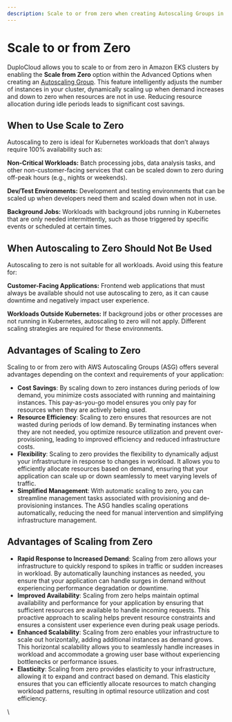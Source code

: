 ```yaml
---
description: Scale to or from zero when creating Autoscaling Groups in DuploCloud
---
```


# Scale to or from Zero

DuploCloud allows you to scale to or from zero in Amazon EKS clusters by enabling the **Scale from Zero** option within the Advanced Options when creating an [Autoscaling Group](./). This feature intelligently adjusts the number of instances in your cluster, dynamically scaling up when demand increases and down to zero when resources are not in use. Reducing resource allocation during idle periods leads to significant cost savings.

## When to Use Scale to Zero

Autoscaling to zero is ideal for Kubernetes workloads that don’t always require 100% availability such as:

**Non-Critical Workloads:** Batch processing jobs, data analysis tasks, and other non-customer-facing services that can be scaled down to zero during off-peak hours (e.g., nights or weekends).

**Dev/Test Environments:** Development and testing environments that can be scaled up when developers need them and scaled down when not in use.

**Background Jobs:** Workloads with background jobs running in Kubernetes that are only needed intermittently, such as those triggered by specific events or scheduled at certain times.

## When Autoscaling to Zero Should Not Be Used

Autoscaling to zero is not suitable for all workloads. Avoid using this feature for:&#x20;

**Customer-Facing Applications:** Frontend web applications that must always be available should not use autoscaling to zero, as it can cause downtime and negatively impact user experience.

**Workloads Outside Kubernetes:** If background jobs or other processes are not running in Kubernetes, autoscaling to zero will not apply. Different scaling strategies are required for these environments.

## Advantages of Scaling to Zero

Scaling to or from zero with AWS Autoscaling Groups (ASG) offers several advantages depending on the context and requirements of your application:

* **Cost Savings**: By scaling down to zero instances during periods of low demand, you minimize costs associated with running and maintaining instances. This pay-as-you-go model ensures you only pay for resources when they are actively being used.
* **Resource Efficiency**: Scaling to zero ensures that resources are not wasted during periods of low demand. By terminating instances when they are not needed, you optimize resource utilization and prevent over-provisioning, leading to improved efficiency and reduced infrastructure costs.
* **Flexibility**: Scaling to zero provides the flexibility to dynamically adjust your infrastructure in response to changes in workload. It allows you to efficiently allocate resources based on demand, ensuring that your application can scale up or down seamlessly to meet varying levels of traffic.
* **Simplified Management**: With automatic scaling to zero, you can streamline management tasks associated with provisioning and de-provisioning instances. The ASG handles scaling operations automatically, reducing the need for manual intervention and simplifying infrastructure management.

## Advantages of Scaling from Zero

* **Rapid Response to Increased Demand**: Scaling from zero allows your infrastructure to quickly respond to spikes in traffic or sudden increases in workload. By automatically launching instances as needed, you ensure that your application can handle surges in demand without experiencing performance degradation or downtime.
* **Improved Availability**: Scaling from zero helps maintain optimal availability and performance for your application by ensuring that sufficient resources are available to handle incoming requests. This proactive approach to scaling helps prevent resource constraints and ensures a consistent user experience even during peak usage periods.
* **Enhanced Scalability**: Scaling from zero enables your infrastructure to scale out horizontally, adding additional instances as demand grows. This horizontal scalability allows you to seamlessly handle increases in workload and accommodate a growing user base without experiencing bottlenecks or performance issues.
* **Elasticity**: Scaling from zero provides elasticity to your infrastructure, allowing it to expand and contract based on demand. This elasticity ensures that you can efficiently allocate resources to match changing workload patterns, resulting in optimal resource utilization and cost efficiency.

\
